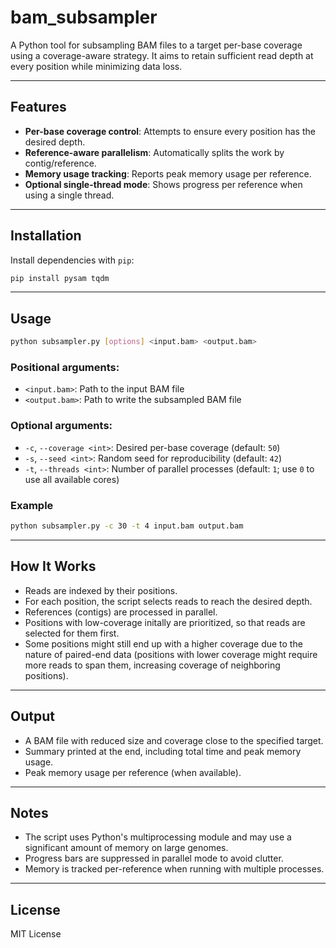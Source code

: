 # bam_subsampler

A Python tool for subsampling BAM files to a target per-base coverage using a coverage-aware strategy. 
It aims to retain sufficient read depth at every position while minimizing data loss.

---

## Features
- **Per-base coverage control**: Attempts to ensure every position has the desired depth.
- **Reference-aware parallelism**: Automatically splits the work by contig/reference.
- **Memory usage tracking**: Reports peak memory usage per reference.
- **Optional single-thread mode**: Shows progress per reference when using a single thread.

---

## Installation

Install dependencies with `pip`:
```bash
pip install pysam tqdm
```

---

## Usage

```bash
python subsampler.py [options] <input.bam> <output.bam>
```

### Positional arguments:
- `<input.bam>`: Path to the input BAM file
- `<output.bam>`: Path to write the subsampled BAM file

### Optional arguments:
- `-c`, `--coverage <int>`: Desired per-base coverage (default: `50`)
- `-s`, `--seed <int>`: Random seed for reproducibility (default: `42`)
- `-t`, `--threads <int>`: Number of parallel processes (default: `1`; use `0` to use all available cores)

### Example
```bash
python subsampler.py -c 30 -t 4 input.bam output.bam
```

---

## How It Works
- Reads are indexed by their positions.
- For each position, the script selects reads to reach the desired depth.
- References (contigs) are processed in parallel.
- Positions with low-coverage initally are prioritized, so that reads are selected for them first.
- Some positions might still end up with a higher coverage due to the nature of paired-end data (positions with lower coverage might require more reads to span them, increasing coverage of neighboring positions).

---

## Output
- A BAM file with reduced size and coverage close to the specified target.
- Summary printed at the end, including total time and peak memory usage.
- Peak memory usage per reference (when available).

---

## Notes
- The script uses Python's multiprocessing module and may use a significant amount of memory on large genomes.
- Progress bars are suppressed in parallel mode to avoid clutter.
- Memory is tracked per-reference when running with multiple processes.

---

## License
MIT License